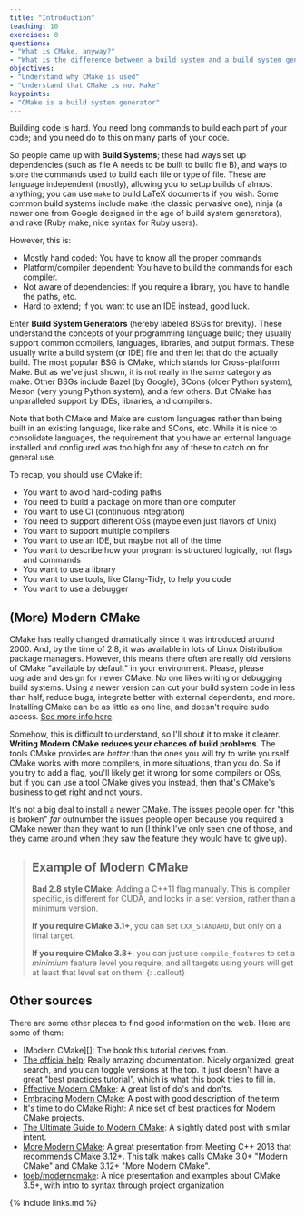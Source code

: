 ```yaml
---
title: "Introduction"
teaching: 10
exercises: 0
questions:
- "What is CMake, anyway?"
- "What is the difference between a build system and a build system generator?"
objectives:
- "Understand why CMake is used"
- "Understand that CMake is not Make"
keypoints:
- "CMake is a build system generator"
---
```


Building code is hard. You need long commands to build each part of your code; and you need do to this on many parts of your code.

So people came up with **Build Systems**; these had ways set up dependencies (such as file A needs to be built to build file B), and ways to store the commands used to build each file or type of file. These are language independent (mostly), allowing you to setup builds of almost anything; you can use `make` to build LaTeX documents if you wish. Some common build systems include make (the classic pervasive one), ninja (a newer one from Google designed in the age of build system generators), and rake (Ruby make, nice syntax for Ruby users).

However, this is:

* Mostly hand coded: You have to know all the proper commands
* Platform/compiler dependent: You have to build the commands for each compiler.
* Not aware of dependencies: If you require a library, you have to handle the paths, etc.
* Hard to extend; if you want to use an IDE instead, good luck.

Enter **Build System Generators** (hereby labeled BSGs for brevity). These understand the concepts of your programming language build; they usually support common compilers, languages, libraries, and output formats. These usually write a build system (or IDE) file and then let that do the actually build. The most popular BSG is CMake, which stands for Cross-platform Make. But as we've just shown, it is not really in the same category as make. Other BSGs include Bazel (by Google), SCons (older Python system), Meson (very young Python system), and a few others. But CMake has unparalleled support by IDEs, libraries, and compilers.

Note that both CMake and Make are custom languages rather than being built in an existing language, like rake and SCons, etc. While it is nice to consolidate languages, the requirement that you have an external language installed and configured was too high for any of these to catch on for general use.

To recap, you should use CMake if:

* You want to avoid hard-coding paths
* You need to build a package on more than one computer
* You want to use CI (continuous integration)
* You need to support different OSs (maybe even just flavors of Unix)
* You want to support multiple compilers
* You want to use an IDE, but maybe not all of the time
* You want to describe how your program is structured logically, not flags and commands
* You want to use a library
* You want to use tools, like Clang-Tidy, to help you code
* You want to use a debugger


## (More) Modern CMake

CMake has really changed dramatically since it was introduced around 2000. And, by the time of 2.8, it was available in lots of Linux Distribution package managers. However, this means there often are really old versions of CMake "available by default" in your environment. Please, please upgrade and design for newer CMake. No one likes writing or debugging build systems. Using a newer version can cut your build system code in less than half, reduce bugs, integrate better with external dependents, and more. Installing CMake can be as little as one line, and doesn't require sudo access. [See more info here](https://cliutils.gitlab.io/modern-cmake/chapters/intro/installing.html).

Somehow, this is difficult to understand, so I'll shout it to make it clearer. **Writing Modern CMake
reduces your chances of build problems**. The tools CMake provides are _better_ than the ones
you will try to write yourself. CMake works with more compilers, in more situations, than you do.
So if you try to add a flag, you'll likely get it wrong for some compilers or OSs, but if you can
use a tool CMake gives you instead, then that's CMake's business to get right and not yours.

It's not a big deal to install a newer CMake. The issues people open for "this is broken" *far*
outnumber the issues people open because you required a CMake newer than they want to run (I think
I've only seen one of those, and they came around when they saw the feature they would have to give
up).

> ## Example of Modern CMake
>
> **Bad 2.8 style CMake**: Adding a C++11 flag manually. This is compiler specific, is different for
> CUDA, and locks in a set version, rather than a minimum version.
>
> **If you require CMake 3.1+**, you can set `CXX_STANDARD`, but only on a final target.
>
> **If you require CMake 3.8+**, you can just use `compile_features` to set a _minimium_ feature level
> you require, and all targets using yours will get at least that level set on them!
{: .callout}


## Other sources

There are some other places to find good information on the web. Here are some of them:

* [Modern CMake][]: The book this tutorial derives from.
* [The official help](https://cmake.org/cmake/help/latest/): Really amazing documentation. Nicely organized, great search, and you can toggle versions at the top. It just doesn't have a great "best practices tutorial", which is what this book tries to fill in.
* [Effective Modern CMake](https://gist.github.com/mbinna/c61dbb39bca0e4fb7d1f73b0d66a4fd1): A great list of do's and don'ts.
* [Embracing Modern CMake](https://steveire.wordpress.com/2017/11/05/embracing-modern-cmake/): A post with good description of the term
* [It's time to do CMake Right](https://pabloariasal.github.io/2018/02/19/its-time-to-do-cmake-right/): A nice set of best practices for Modern CMake projects.
* [The Ultimate Guide to Modern CMake](https://rix0r.nl/blog/2015/08/13/cmake-guide/): A slightly dated post with similar intent.
* [More Modern CMake](https://youtu.be/y7ndUhdQuU8): A great presentation from Meeting C++ 2018 that recommends CMake 3.12+. This talk makes calls CMake 3.0+ "Modern CMake" and CMake 3.12+ "More Modern CMake".
* [toeb/moderncmake](https://github.com/toeb/moderncmake): A nice presentation and examples about CMake 3.5+, with intro to syntax through project organization

{% include links.md %}
